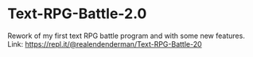 # Text-RPG-Battle-2.0
Rework of my first text RPG battle program and with some new features.
Link: https://repl.it/@realendenderman/Text-RPG-Battle-20
